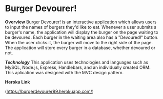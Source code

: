 # Burger Devourer!

**Overview**
Burger Devourer! is an interactive application which allows users to input the names of burgers they'd like to eat. Whenever a user submits a burger's name, the application will display the burger on the page waiting to be devoured. Each burger in the waiting area also has a "Devoured!" button. When the user clicks it, the burger will move to the right side of the page. The application will store every burger in a database, whether devoured or not.

***Technology***
This application uses technologies and languages such as MySQL, Node.js, Express, Handlebars, and an individually created ORM.
This aplication was designed with the MVC design pattern.



**Heroku Link**

(https://burgerdevourer89.herokuapp.com/)